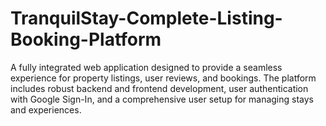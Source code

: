# TranquilStay-Complete-Listing-Booking-Platform
A fully integrated web application designed to provide a seamless experience for property listings, user reviews, and bookings. The platform includes robust backend and frontend development, user authentication with Google Sign-In, and a comprehensive user setup for managing stays and experiences.
